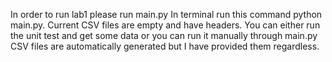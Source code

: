 In order to run lab1 please run main.py 
In terminal run this command python main.py. 
Current CSV files are empty and have headers. You can either run the unit test and get some data or you can run it manually through main.py
CSV files are automatically generated but I have provided them regardless.
